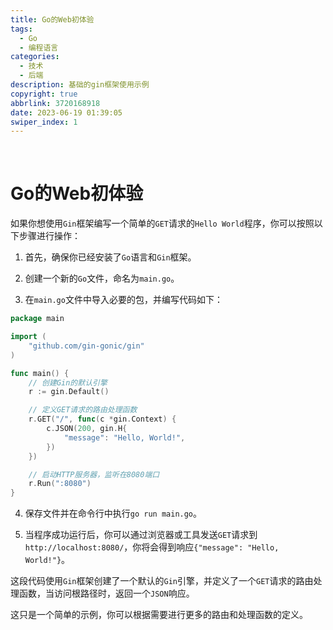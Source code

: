 ```yaml
---
title: Go的Web初体验
tags:
  - Go
  - 编程语言
categories:
  - 技术
  - 后端
description: 基础的gin框架使用示例
copyright: true
abbrlink: 3720168918
date: 2023-06-19 01:39:05
swiper_index: 1
---
```

<br />
<blockquote class="blockquote-center">
<p id="hitokoto"></p>
<script src="https://v1.hitokoto.cn/?encode=js&select=%23hitokoto" defer></script>
</blockquote>

# Go的Web初体验

如果你想使用`Gin`框架编写一个简单的`GET`请求的`Hello World`程序，你可以按照以下步骤进行操作：

1. 首先，确保你已经安装了`Go`语言和`Gin`框架。

2. 创建一个新的`Go`文件，命名为`main.go`。

3. 在`main.go`文件中导入必要的包，并编写代码如下：

```go
package main

import (
	"github.com/gin-gonic/gin"
)

func main() {
	// 创建Gin的默认引擎
	r := gin.Default()

	// 定义GET请求的路由处理函数
	r.GET("/", func(c *gin.Context) {
		c.JSON(200, gin.H{
			"message": "Hello, World!",
		})
	})

	// 启动HTTP服务器，监听在8080端口
	r.Run(":8080")
}
```

4. 保存文件并在命令行中执行`go run main.go`。

5. 当程序成功运行后，你可以通过浏览器或工具发送`GET`请求到`http://localhost:8080/`，你将会得到响应`{"message": "Hello, World!"}`。

这段代码使用`Gin`框架创建了一个默认的`Gin`引擎，并定义了一个`GET`请求的路由处理函数，当访问根路径时，返回一个`JSON`响应。

这只是一个简单的示例，你可以根据需要进行更多的路由和处理函数的定义。
